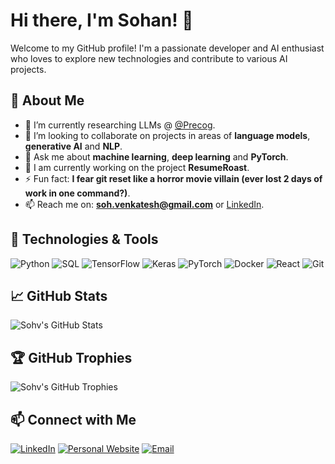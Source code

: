 # Hi there, I'm Sohan! 👋

Welcome to my GitHub profile! I'm a passionate developer and AI enthusiast who loves to explore new technologies and contribute to various AI projects.

## 🚀 About Me

- 🌱 I’m currently researching LLMs @ [@Precog](https://github.com/precog-iiith).
- 👯 I’m looking to collaborate on projects in areas of **language models**, **generative AI** and **NLP**.
- 💬 Ask me about **machine learning**, **deep learning** and **PyTorch**.
- 🔭 I am currently working on the project **ResumeRoast**.
- ⚡ Fun fact: **I fear git reset like a horror movie villain (ever lost 2 days of work in one command?)**.
- 📫 Reach me on: **soh.venkatesh@gmail.com** or [LinkedIn](https://www.linkedin.com/in/sohan-venkatesh/).

## 🔧 Technologies & Tools

![Python](https://img.shields.io/badge/-Python-3776AB?style=flat&logo=Python&logoColor=white)
![SQL](https://img.shields.io/badge/-SQL-4479A1?style=flat&logo=MySQL&logoColor=white)
![TensorFlow](https://img.shields.io/badge/-TensorFlow-FF6F00?style=flat&logo=TensorFlow&logoColor=white)
![Keras](https://img.shields.io/badge/-Keras-D00000?style=flat&logo=Keras&logoColor=white)
![PyTorch](https://img.shields.io/badge/-PyTorch-EE4C2C?style=flat&logo=PyTorch&logoColor=white)
![Docker](https://img.shields.io/badge/-Docker-2496ED?style=flat&logo=Docker&logoColor=white)
![React](https://img.shields.io/badge/-React-61DAFB?style=flat&logo=React&logoColor=black)
![Git](https://img.shields.io/badge/-Git-F05032?style=flat&logo=Git&logoColor=white)

## 📈 GitHub Stats

![Sohv's GitHub Stats](https://github-readme-stats.vercel.app/api?username=sohv&show_icons=true&theme=radical)

## 🏆 GitHub Trophies

![Sohv's GitHub Trophies](https://github-profile-trophy.vercel.app/?username=sohv&theme=monokai)

## 📫 Connect with Me

[![LinkedIn](https://img.shields.io/badge/-LinkedIn-0077B5?style=flat&logo=LinkedIn&logoColor=white)](https://www.linkedin.com/in/sohan-venkatesh/)
[![Personal Website](https://img.shields.io/badge/-Blog-FFA500?style=flat&logo=superuser&logoColor=white)](https://sohv.github.io/)
[![Email](https://img.shields.io/badge/-Email-D14836?style=flat&logo=Gmail&logoColor=white)](mailto:soh.venkatesh@gmail.com)

<!--
## 📝 Recent Blog Posts
- [How to Get Started with Python](https://yourblog.com/python-getting-started)
- [Understanding JavaScript Closures](https://yourblog.com/js-closures)
- [CSS Grid vs Flexbox: Which One Should You Use?](https://yourblog.com/css-grid-vs-flexbox)
-->

<!--
## 📊 Weekly Development Breakdown

```text
Python       15 hrs 45 mins ██████████████░░░░░░░░░░░░░   60.00 %
SQL          5 hrs 30 mins  █████░░░░░░░░░░░░░░░░░░░░░░   21.00 %
TensorFlow   2 hrs 45 mins  ██░░░░░░░░░░░░░░░░░░░░░░░░░   10.00 %
Other        2 hrs 00 mins  █░░░░░░░░░░░░░░░░░░░░░░░░░░   09.00 %
-->
